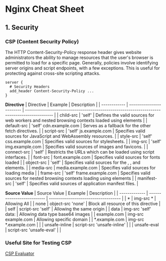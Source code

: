 # Nginx Cheat Sheet

## 1. Security
### CSP (Content Security Policy)
The HTTP Content-Security-Policy response header gives website administrators the ability to manage resources that the user's browser is permitted to load for a specific page. Generally, policies involve identifying server origins and script endpoints, with a few exceptions. This is useful for protecting against cross-site scripting attacks.

```
server {
  # Security Headers
  add_header Content-Security-Policy ...
}
```

**Directive**
| Directive    | Example                  | Description                                                                                  |
| ------------ | ------------------------ | -------------------------------------------------------------------------------------------- |
| child-src    | 'self'                   | Defines the valid sources for web workers and nested browsing contexts loaded using elements |
| default-src  | 'self' cdn.example.com   | Serves as a fallback for the other fetch directives.                                         |
| script-src   | 'self' js.example.com    | Specifies valid sources for JavaScript and WebAssembly resources.                            |
| style-src    | 'self' css.example.com   | Specifies valid sources for stylesheets.                                                     |
| img-src      | 'self' img.example.com   | Specifies valid sources of images and favicons.                                              |
| connect-src  | 'self'                   | Restricts the URLs which can be loaded using script interfaces.                              |
| font-src     | font.example.com         | Specifies valid sources for fonts loaded                                                     |
| object-src   | 'self'                   | Specifies valid sources for the <object>, <embed>, and <applet> elements.                    |
| media-src    | media.example.com        | Specifies valid sources for loading media                                                    |
| frame-src    | 'self' frame.example.com | Specifies valid sources for nested browsing contexts loading using elements                  |
| manifest-src | 'self'                   | Specifies valid sources of application manifest files.                                       |

**Source Value**
| Source Value  | Example                    | Description                          |
| ------------- | -------------------------- | ------------------------------------ |
| *             | img-src *                  | Allowing All                         |
| none          | object-src 'none'          | Block all resource of this directive |
| self          | script-src 'self'          | Allowing the same origin             |
| data          | img-src 'self' data:       | Allowing data type base64 images     |
| example.com   | img-src example.com        | Allowing specific domain             |
| *.example.com | img-src *.example.com      |                                      |
| unsafe-inline | script-src 'unsafe-inline' |                                      |
| unsafe-eval   | script-src 'unsafe-eval'   |                                      |

### Useful Site for Testing CSP
[CSP Evaluator](https://csp-evaluator.withgoogle.com/)